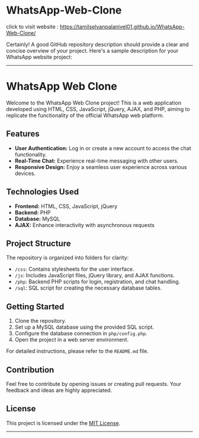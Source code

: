 # WhatsApp-Web-Clone
click to visit website : https://tamilselvanpalanivel01.github.io/WhatsApp-Web-Clone/

Certainly! A good GitHub repository description should provide a clear and concise overview of your project. Here's a sample description for your WhatsApp website project:

---

# WhatsApp Web Clone

Welcome to the WhatsApp Web Clone project! This is a web application developed using HTML, CSS, JavaScript, jQuery, AJAX, and PHP, aiming to replicate the functionality of the official WhatsApp web platform.

## Features

- **User Authentication:** Log in or create a new account to access the chat functionality.
- **Real-Time Chat:** Experience real-time messaging with other users.
- **Responsive Design:** Enjoy a seamless user experience across various devices.

## Technologies Used

- **Frontend:** HTML, CSS, JavaScript, jQuery
- **Backend:** PHP
- **Database:** MySQL
- **AJAX:** Enhance interactivity with asynchronous requests

## Project Structure

The repository is organized into folders for clarity:

- `/css`: Contains stylesheets for the user interface.
- `/js`: Includes JavaScript files, jQuery library, and AJAX functions.
- `/php`: Backend PHP scripts for login, registration, and chat handling.
- `/sql`: SQL script for creating the necessary database tables.

## Getting Started

1. Clone the repository.
2. Set up a MySQL database using the provided SQL script.
3. Configure the database connection in `php/config.php`.
4. Open the project in a web server environment.

For detailed instructions, please refer to the `README.md` file.


## Contribution

Feel free to contribute by opening issues or creating pull requests. Your feedback and ideas are highly appreciated.

## License

This project is licensed under the [MIT License](LICENSE).

---
